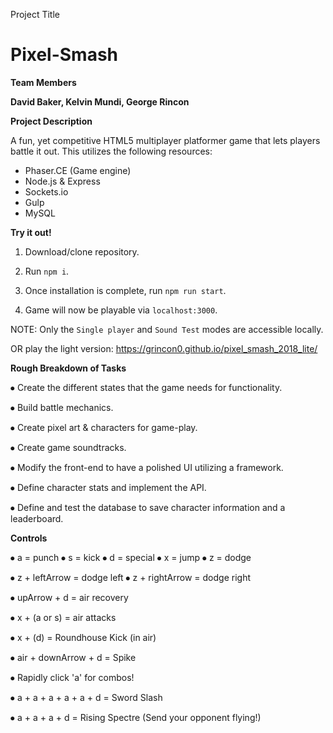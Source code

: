 Project Title
# Pixel-Smash

**Team Members**

**David Baker, Kelvin Mundi, George Rincon**

**Project Description**


A fun, yet competitive HTML5 multiplayer platformer game that lets players battle it out. This utilizes the following resources:
* Phaser.CE (Game engine)
* Node.js & Express
* Sockets.io
* Gulp
* MySQL

**Try it out!**

1. Download/clone repository.

2. Run `npm i`.

3. Once installation is complete, run `npm run start`.

4. Game will now be playable via `localhost:3000`.

NOTE: Only the `Single player` and `Sound Test` modes are accessible locally.

OR play the light version: https://grincon0.github.io/pixel_smash_2018_lite/

**Rough Breakdown of Tasks**

⦁   Create the  different states that the game needs for functionality.

⦁   Build battle mechanics.

⦁   Create pixel art & characters for game-play.

⦁   Create game soundtracks.

⦁   Modify the front-end to have a polished UI utilizing a framework.

⦁   Define character stats and implement the API. 

⦁   Define and test the database to save character information and a leaderboard.


**Controls**

⦁   a = punch
⦁   s = kick
⦁   d = special
⦁   x = jump
⦁   z = dodge

⦁  z + leftArrow = dodge left
⦁  z + rightArrow = dodge right

⦁  upArrow + d = air recovery

⦁  x + (a or s) = air attacks

⦁  x + (d) = Roundhouse Kick (in air)

⦁  air + downArrow + d = Spike

⦁ Rapidly click 'a' for combos!

⦁ a + a + a + a + a + d = Sword Slash

⦁ a + a + a + d = Rising Spectre (Send your opponent flying!)





















